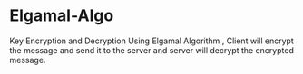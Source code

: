 # Elgamal-Algo
Key Encryption and Decryption Using Elgamal Algorithm , Client will encrypt the message and send it to the server and server will decrypt the encrypted message.
